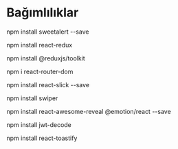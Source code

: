 # Bağımlılıklar

npm install sweetalert --save

npm install react-redux

npm install @reduxjs/toolkit

npm i react-router-dom

npm install react-slick --save

npm install swiper

npm install react-awesome-reveal @emotion/react --save

npm install jwt-decode

npm install react-toastify
